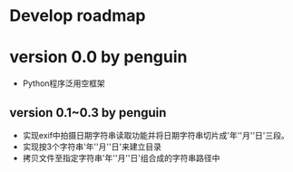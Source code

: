 # Develop roadmap

# version 0.0 by penguin
- Python程序泛用空框架

## version 0.1~0.3 by penguin
- 实现exif中拍摄日期字符串读取功能并将日期字符串切片成'年''月''日'三段。
- 实现按3个字符串'年''月''日'来建立目录
- 拷贝文件至指定字符串'年''月''日'组合成的字符串路径中